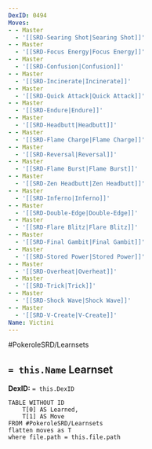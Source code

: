 ```yaml
---
DexID: 0494
Moves:
- - Master
  - '[[SRD-Searing Shot|Searing Shot]]'
- - Master
  - '[[SRD-Focus Energy|Focus Energy]]'
- - Master
  - '[[SRD-Confusion|Confusion]]'
- - Master
  - '[[SRD-Incinerate|Incinerate]]'
- - Master
  - '[[SRD-Quick Attack|Quick Attack]]'
- - Master
  - '[[SRD-Endure|Endure]]'
- - Master
  - '[[SRD-Headbutt|Headbutt]]'
- - Master
  - '[[SRD-Flame Charge|Flame Charge]]'
- - Master
  - '[[SRD-Reversal|Reversal]]'
- - Master
  - '[[SRD-Flame Burst|Flame Burst]]'
- - Master
  - '[[SRD-Zen Headbutt|Zen Headbutt]]'
- - Master
  - '[[SRD-Inferno|Inferno]]'
- - Master
  - '[[SRD-Double-Edge|Double-Edge]]'
- - Master
  - '[[SRD-Flare Blitz|Flare Blitz]]'
- - Master
  - '[[SRD-Final Gambit|Final Gambit]]'
- - Master
  - '[[SRD-Stored Power|Stored Power]]'
- - Master
  - '[[SRD-Overheat|Overheat]]'
- - Master
  - '[[SRD-Trick|Trick]]'
- - Master
  - '[[SRD-Shock Wave|Shock Wave]]'
- - Master
  - '[[SRD-V-Create|V-Create]]'
Name: Victini
---
```


#PokeroleSRD/Learnsets

## `= this.Name` Learnset

**DexID:** `= this.DexID`

```dataview
TABLE WITHOUT ID
    T[0] AS Learned,
    T[1] AS Move
FROM #PokeroleSRD/Learnsets
flatten moves as T
where file.path = this.file.path
```
